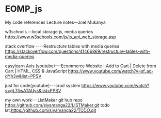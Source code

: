 # EOMP_js

My code references 
Lecture notes--Joel Mukanya

w3schools --local storage js, media queries
https://www.w3schools.com/js/js_api_web_storage.asp

stack overflow ----Restructure tables with media queries
https://stackoverflow.com/questions/41466869/restructure-tables-with-media-queries

easylearn Axis (youtube)---Ecommerce Website | Add to Cart | Delete from Cart | HTML, CSS & JavaScript
https://www.youtube.com/watch?v=sf_ac-dYh3w&list=PPSV

just for code(youtube)---crud system
https://www.youtube.com/watch?v=gL75wATAUys&list=PPSV

my own work---ListMaker
git hub repo https://github.com/siyamanga22/LISTMaker.git
todo lst,https://github.com/siyamanga22/TODO.git
